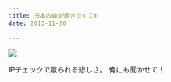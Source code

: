```yaml
---
title: 日本の曲が聴きたくても
date: 2013-11-20

---
```


![](https://farm6.staticflickr.com/5700/21094610531_05abe20f25_b.jpg)

IPチェックで蹴られる悲しさ。
俺にも聞かせて！
